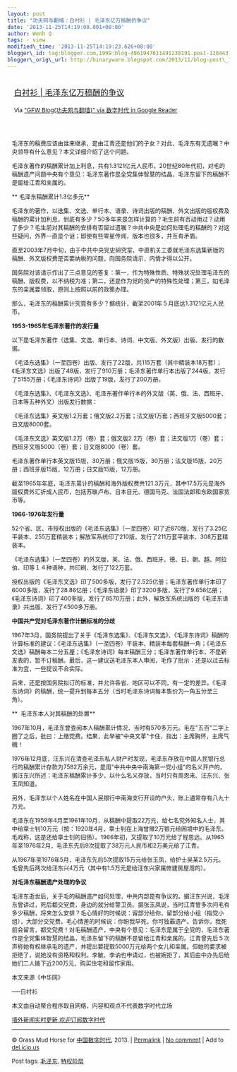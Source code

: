 ```yaml
--- 
layout: post 
title: "功夫网与翻墙：白衬衫 | 毛泽东亿万稿酬的争议"
date: '2013-11-25T14:19:00.001+08:00' 
author: Wenh Q
tags: - view
modified\_time: '2013-11-25T14:19:23.626+08:00' 
blogger\_id: tag:blogger.com,1999:blog-4961947611491238191.post-1284431657312149631
blogger\_orig\_url: http://binaryware.blogspot.com/2013/11/blog-post\_1704.html
---
```

<div style="margin: 10px; padding: 5px;">

<div style="font-size: 18px;">

[白衬衫 |
毛泽东亿万稿酬的争议](http://feedproxy.google.com/~r/chinagfwblog/~3/C2cNP7drIpg/)

</div>

<div style="font-size: 13px;">

Via ["GFW Blog(功夫网与翻墙)" via 数字时代 in Google
Reader](https://www.blogger.com/blogger.g?blogID=4961947611491238191)

</div>

</div>

<div style="font-size: 13px; padding: 15px 0 10px 10px;">

毛泽东的稿费应该由谁来继承，是由江青还是他们的子女？对此，毛泽东有无遗嘱？中央领导有什么意见？本文详细介绍了这个问题。

毛泽东著作的稿酬累计加上利息，共有1.3121亿元人民币。20世纪80年代初，对毛的稿酬遗产问题中央有个意见：毛泽东著作是全党集体智慧的结晶，毛泽东留下的稿酬不是留给江青和亲属的。

** 毛泽东稿酬累计1.3亿多元**

毛泽东的著作，以选集、文选、单行本、语录、诗词出版的稿酬、外文出版的版权费及稿酬的累计加利息，到底有多少？50多年来是怎样计算的？毛生前有否动用过？动用了多少？毛生前对其稿酬的安排有否留过遗嘱？中共中央是如何处理毛的稿酬的？对这些疑问，外界一直是个谜；即使有些零星传闻，版本也很多，并互有矛盾。

直至2003年7月中旬，由于中共中央党史研究室、中直机关工委就毛泽东选集新版的稿酬、外文版权费是否要纳税的问题，向国务院请示，内情才得以公开。

国务院对该请示作出了三点意见的答复：第一，作为特殊性质、特殊状况处理毛泽东的稿酬、版权费，以不纳税为准；第二，还是作为党的资产的特殊性处理；第三，如毛泽东的亲属要领取，原则上按照以前的政策办理。

那么，毛泽东的稿酬累计究竟有多少？据统计，截至2001年５月底达1.3121亿元人民币。

**1953-1965年毛泽东著作的发行量**

以下是毛泽东著作（选集、文选、单行本、诗词、中文版、外文版）出版、发行的数据。

《毛泽东选集》（一至四卷）出版、发行了22版，共115万套（其中精装本18万套）；《毛泽东文选》出版了48版，发行了910万册；毛泽东著作单行本出版了244版，发行了5155万册；《毛泽东诗词》出版了19版，发行了200万册。

《毛泽东选集》、《毛泽东文选》、毛泽东著作单行本的外文版（英、俄、法、西班牙、日本等五种外文）出版发行数据：

《毛泽东选集》英文版1.2万套；俄文版2.2万套；法文版1万套；西班牙文版5000套；日文版8000套。

《毛泽东文选》英文版1.2万（卷）套；俄文版2.2万（卷）套；法文版1万（卷）套；西班牙文版5000（卷）套；日文版8000（卷）套。

毛泽东著作单行本英文版15版，30万册；俄文版15版，30万册；法文版15版，20万册；西班牙版15版，12万册；日文版15版，12万册。

截至1965年年底，毛泽东累计的稿酬和海外版权费共121.3万元，其中17.5万元是海外版权费外汇折成人民币，包括苏联卢布、日本日元、德国马克、法国法郎和东欧国家货币等。

**1966-1976年发行量**

52个省、区、市授权出版的《毛泽东选集》（一至四卷）印了近870版，发行了3.25亿平装本、255万套精装本；解放军系统印了210版，发行了211万套平装本、308万套精装本。

《毛泽东选集》（一至四卷）的外文版，英、法、俄、西班牙、德、日、朝、越、阿拉伯、印等１４种语种，共印刷、发行了122万套。

授权出版的《毛泽东文选》印了500多版，发行了2.525亿册；毛泽东著作单行本印了6000多版，发行了28.86亿册；《毛泽东语录》印了3200多版，发行了9.656亿册；《毛泽东诗词》印了400多版，发行了8570万册；此外，解放军系统出版的《毛泽东语录》共出版、发行了4500多万册。

**中国共产党对毛泽东著作计酬标准的分歧**

1967年3月，国务院提出了关于《毛泽东选集》、《毛泽东文选》、《毛泽东诗词》稿酬的计算标准的建议：《毛泽东选集》（一至四卷）平装本、精装本每套稿酬一角；《毛泽东文选》稿酬每本二分五厘；《毛泽东诗词》每本稿酬三分；毛泽东著作单行本，不是新发表的，暂不订稿酬。最后，这一建议送毛泽东本人审阅，毛作了批示：还是以过去标准为宜，一些提议不合实际。

后来，还是按国务院拟订的标准，并允许各省、地区可以不同，有一定的差异。《毛泽东诗词》的稿酬，统一提升到每本五分（当时毛泽东诗词每本售价为一角五分至三角）。

**  毛泽东本人对其稿酬的处置**

1967年10月，毛泽东曾查阅本人稿酬累计情况，当时有570多万元。毛在"五百"二字上圈了之后，批曰：上缴党费。结果，此举被"中央文革"卡住，指出：主席胸怀，主席气魄！

1976年12月底，汪东兴在清查毛泽东私人财产时发现，毛泽东存放在中国人民银行总行的稿酬累计存款为7582万余元，是用"中共中央中南海第一党小组"的名义开户的。据汪东兴所述：毛泽东稿酬累计多少，以什么名义存放，当时只有周恩来、汪东兴、张玉凤知道。

另外，毛泽东以个人姓名在中国人民银行中南海支行开设的户头，账上通常存有八九十万元。

毛泽东在1959年4月至1961年10月，从稿酬中提取22万元，给七名党外知名人士，其中给章士钊10万元（按：1920年4月，章士钊在上海曾赠2万银元给困境中的毛泽东。毛戏称，这是还给章士钊的旧债）。1966年初，又提取了10万元给了程思远。从1965年至1976年2月，毛泽东先后9次提取了38万元人民币和2万美元给了江青。

从1967年至1976年5月，毛泽东先后5次提取15万元给张玉凤，给护士吴某2.5万元。毛曾先后两次给汪东兴4万元（其中有1.5万元是给汪东兴家属修建房屋用的）。

**对毛泽东稿酬遗产处理的争议**

毛泽东逝世后，关于毛的稿酬遗产如何处理，中共内部是有争议的。据汪东兴说，毛泽东曾讲过，死后都交党费，身边的就分给警卫员。据张玉凤说，当时江青曾多次问毛有多少稿酬，将来怎么安排？毛心情好的时候说：留部分给你，留部分给小组（指党小组），大部分交党费。毛心情差的时候说：你盼我早死，你可独霸遗产。告诉你，我死前会留言，都交党费！对毛稿酬遗产，中央有个意见：毛泽东是属于全党的，毛泽东著作是全党集体智慧的结晶，毛泽东留下的稿酬不是留给江青和亲属的。江青曾先后５次声称她有权继承毛的遗产，并提出要提取5000万元给两个女儿和亲属。但她的要求被拒绝了，说她没有资格和权利。李敏、李讷也申请过，也被婉拒了，其后由中办先后给她们二人拨下近200万元，购买住宅和留作家用。

本文来源《中华网》

—–白衬衫

本文由自动聚合程序取自网络，内容和观点不代表数字时代立场

[墙外新闻实时更新 欢迎订阅数字时代](http://eepurl.com/mstlf)




------------------------------------------------------------------------

© Grass Mud Horse for
[中国数字时代](http://chinadigitaltimes.net/chinese), 2013. |
[Permalink](http://chinadigitaltimes.net/chinese/2013/11/%E7%99%BD%E8%A1%AC%E8%A1%AB-%E6%AF%9B%E6%B3%BD%E4%B8%9C%E4%BA%BF%E4%B8%87%E7%A8%BF%E9%85%AC%E7%9A%84%E4%BA%89%E8%AE%AE/)
| [No
comment](http://chinadigitaltimes.net/chinese/2013/11/%E7%99%BD%E8%A1%AC%E8%A1%AB-%E6%AF%9B%E6%B3%BD%E4%B8%9C%E4%BA%BF%E4%B8%87%E7%A8%BF%E9%85%AC%E7%9A%84%E4%BA%89%E8%AE%AE/#comments)
| Add to
[del.icio.us](http://del.icio.us/post?url=http://chinadigitaltimes.net/chinese/2013/11/%E7%99%BD%E8%A1%AC%E8%A1%AB-%E6%AF%9B%E6%B3%BD%E4%B8%9C%E4%BA%BF%E4%B8%87%E7%A8%BF%E9%85%AC%E7%9A%84%E4%BA%89%E8%AE%AE/&title=%E7%99%BD%E8%A1%AC%E8%A1%AB%20%7C%20%E6%AF%9B%E6%B3%BD%E4%B8%9C%E4%BA%BF%E4%B8%87%E7%A8%BF%E9%85%AC%E7%9A%84%E4%BA%89%E8%AE%AE)

Post tags:
[毛泽东](http://chinadigitaltimes.net/chinese/tag/%E6%AF%9B%E6%B3%BD%E4%B8%9C/?category=10466),
[特权阶层](http://chinadigitaltimes.net/chinese/tag/%E7%89%B9%E6%9D%83%E9%98%B6%E5%B1%82/?category=10466)

</div>
